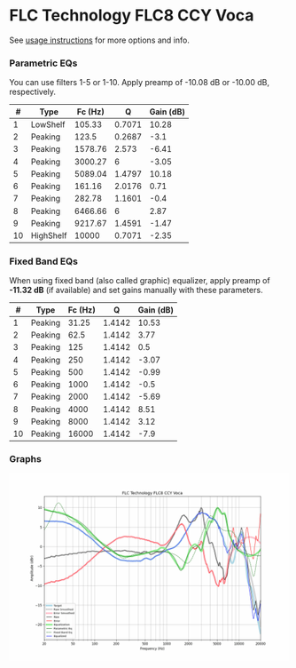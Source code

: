 # FLC Technology FLC8 CCY Voca
See [usage instructions](https://github.com/jaakkopasanen/AutoEq#usage) for more options and info.

### Parametric EQs
You can use filters 1-5 or 1-10. Apply preamp of -10.08 dB or -10.00 dB, respectively.

|   # | Type      |   Fc (Hz) |      Q |   Gain (dB) |
|-----|-----------|-----------|--------|-------------|
|   1 | LowShelf  |    105.33 | 0.7071 |       10.28 |
|   2 | Peaking   |    123.5  | 0.2687 |       -3.1  |
|   3 | Peaking   |   1578.76 | 2.573  |       -6.41 |
|   4 | Peaking   |   3000.27 | 6      |       -3.05 |
|   5 | Peaking   |   5089.04 | 1.4797 |       10.18 |
|   6 | Peaking   |    161.16 | 2.0176 |        0.71 |
|   7 | Peaking   |    282.78 | 1.1601 |       -0.4  |
|   8 | Peaking   |   6466.66 | 6      |        2.87 |
|   9 | Peaking   |   9217.67 | 1.4591 |       -1.47 |
|  10 | HighShelf |  10000    | 0.7071 |       -2.35 |

### Fixed Band EQs
When using fixed band (also called graphic) equalizer, apply preamp of **-11.32 dB** (if available) and set gains manually with these parameters.

|   # | Type    |   Fc (Hz) |      Q |   Gain (dB) |
|-----|---------|-----------|--------|-------------|
|   1 | Peaking |     31.25 | 1.4142 |       10.53 |
|   2 | Peaking |     62.5  | 1.4142 |        3.77 |
|   3 | Peaking |    125    | 1.4142 |        0.5  |
|   4 | Peaking |    250    | 1.4142 |       -3.07 |
|   5 | Peaking |    500    | 1.4142 |       -0.99 |
|   6 | Peaking |   1000    | 1.4142 |       -0.5  |
|   7 | Peaking |   2000    | 1.4142 |       -5.69 |
|   8 | Peaking |   4000    | 1.4142 |        8.51 |
|   9 | Peaking |   8000    | 1.4142 |        3.12 |
|  10 | Peaking |  16000    | 1.4142 |       -7.9  |

### Graphs
![](./FLC%20Technology%20FLC8%20CCY%20Voca.png)
